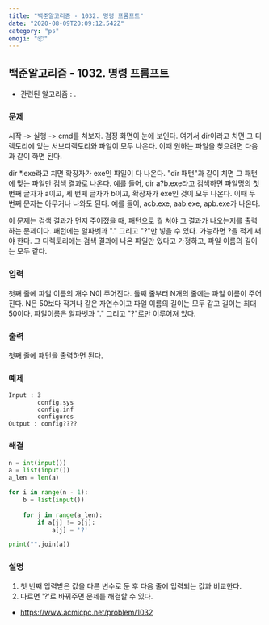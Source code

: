 ```yaml
---
title: "백준알고리즘 - 1032. 명령 프롬프트"
date: "2020-08-09T20:09:12.542Z"
category: "ps"
emoji: "📦"
---
```


## 백준알고리즘 - 1032. 명령 프롬프트

- 관련된 알고리즘 : .

### 문제

시작 -> 실행 -> cmd를 쳐보자. 검정 화면이 눈에 보인다. 여기서 dir이라고 치면 그 디렉토리에 있는 서브디렉토리와 파일이 모두 나온다. 이때 원하는 파일을 찾으려면 다음과 같이 하면 된다.

dir *.exe라고 치면 확장자가 exe인 파일이 다 나온다. "dir 패턴"과 같이 치면 그 패턴에 맞는 파일만 검색 결과로 나온다. 예를 들어, dir a?b.exe라고 검색하면 파일명의 첫 번째 글자가 a이고, 세 번째 글자가 b이고, 확장자가 exe인 것이 모두 나온다. 이때 두 번째 문자는 아무거나 나와도 된다. 예를 들어, acb.exe, aab.exe, apb.exe가 나온다.

이 문제는 검색 결과가 먼저 주어졌을 때, 패턴으로 뭘 쳐야 그 결과가 나오는지를 출력하는 문제이다. 패턴에는 알파벳과 "." 그리고 "?"만 넣을 수 있다. 가능하면 ?을 적게 써야 한다. 그 디렉토리에는 검색 결과에 나온 파일만 있다고 가정하고, 파일 이름의 길이는 모두 같다.

### 입력

첫째 줄에 파일 이름의 개수 N이 주어진다. 둘째 줄부터 N개의 줄에는 파일 이름이 주어진다. N은 50보다 작거나 같은 자연수이고 파일 이름의 길이는 모두 같고 길이는 최대 50이다. 파일이름은 알파벳과 "." 그리고 "?"로만 이루어져 있다.

### 출력

첫째 줄에 패턴을 출력하면 된다.

### 예제

```
Input : 3
        config.sys
        config.inf
        configures
Output : config????
```

### 해결

```python
n = int(input())
a = list(input())
a_len = len(a)

for i in range(n - 1):
    b = list(input())
    
    for j in range(a_len):
        if a[j] != b[j]:
            a[j] = '?'

print("".join(a))
```

### 설명

1. 첫 번째 입력받은 값을 다른 변수로 둔 후 다음 줄에 입력되는 값과 비교한다.
2. 다르면 '?'로 바꿔주면 문제를 해결할 수 있다.

- https://www.acmicpc.net/problem/1032

